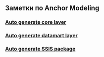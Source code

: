## Заметки по Anchor Modeling

### [Auto generate core layer](./auto_gen_core_layer.md)  
### [Auto generate datamart layer](./auto_gen_datamart_layer.md)  
### [Auto generate SSIS package](./auto_gen_ssis/auto_gen_ssis_package.md)  
